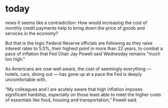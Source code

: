 # today
news
It seems like a contradiction: How would increasing the cost of monthly credit payments help to bring down the price of goods and services in the economy?

But that is the logic Federal Reserve officials are following as they raise interest rates to 5.5%, their highest point in more than 22 years, to combat a pace of inflation that Fed Chair Jay Powell said Wednesday remains "much too high."

As Americans are now well aware, the cost of seemingly everything — hotels, cars, dining out — has gone up at a pace the Fed is deeply uncomfortable with.

“My colleagues and I are acutely aware that high inflation imposes significant hardship, especially on those least able to meet the higher costs of essentials like food, housing and transportation,” Powell said.
